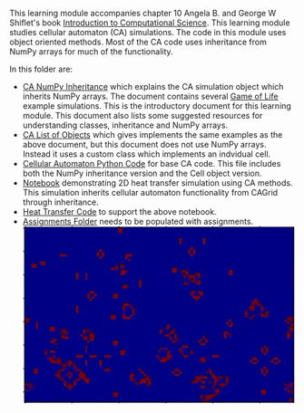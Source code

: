 This learning module accompanies chapter 10 Angela B. and George W Shiflet's
book [Introduction to Computational Science](https://ics.wofford-ecs.org/).  This
learning module studies cellular automaton (CA) simulations.  The code in this module
uses object oriented methods.  Most of the CA code uses inheritance
from NumPy arrays for much of the functionality.

In this folder are:
- [CA NumPy Inheritance](CA_NumPy_Inheritance.ipynb) which explains the CA simulation
object which inherits NumPy arrays.  The document contains several
[Game of Life](http://web.stanford.edu/~cdebs/GameOfLife/) example simulations.
This is the introductory document for this learning module.  This document also lists
some suggested resources for understanding classes, inheritance and NumPy arrays.
 - [CA List of Objects](CA_List_of_Objects.ipynb) which gives implements the same
 examples as the above document, but this document does not use NumPy arrays.
 Instead it uses a custom class which implements an indvidual cell.
 - [Cellular Automaton Python Code](CellularAutomaton.py) for base CA code.  This
 file includes both the NumPy inheritance version and the Cell object version.
 - [Notebook](CA_Heat_Diffusion.ipynb) demonstrating 2D heat transfer simulation 
 using CA methods.  This simulation inherits cellular automaton functionality from
 CAGrid through inheritance.
 - [Heat Transfer Code](HTGrid.py) to support the above notebook.
 - [Assignments Folder](Assignments) needs to be populated with assignments.
 ![Game of Life Image](GOL.png)